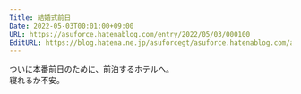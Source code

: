 ```yaml
---
Title: 結婚式前日
Date: 2022-05-03T00:01:00+09:00
URL: https://asuforce.hatenablog.com/entry/2022/05/03/000100
EditURL: https://blog.hatena.ne.jp/asuforcegt/asuforce.hatenablog.com/atom/entry/13574176438089460527
---
```


ついに本番前日のために、前泊するホテルへ。  
寝れるか不安。
